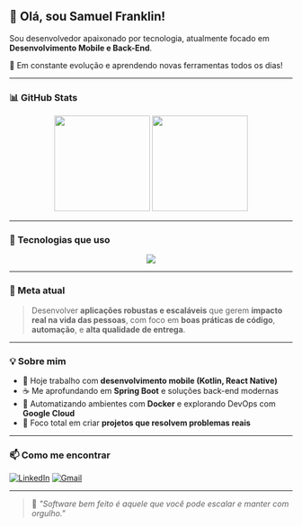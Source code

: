 ## 👋 Olá, sou Samuel Franklin!

Sou desenvolvedor apaixonado por tecnologia, atualmente focado em **Desenvolvimento Mobile e Back-End**.

🚀 Em constante evolução e aprendendo novas ferramentas todos os dias!

---

### 📊 GitHub Stats

<div align="center">
  <img height="170em" src="https://github-readme-stats.vercel.app/api?username=franklin-samuel&theme=dracula&show_icons=true&hide_border=true&count_private=true" />
  <img height="170em" src="https://github-readme-stats.vercel.app/api/top-langs/?username=franklin-samuel&theme=dracula&show_icons=true&hide_border=true&layout=compact" />
</div>

---

### 🧰 Tecnologias que uso

<div align="center">
  <img src="https://skillicons.dev/icons?i=react,python,kotlin,spring,docker,javascript,typescript,html,css" />
</div>

---

### 🎯 Meta atual

> Desenvolver **aplicações robustas e escaláveis** que gerem **impacto real na vida das pessoas**, com foco em **boas práticas de código**, **automação**, e **alta qualidade de entrega**.

---

### 💡 Sobre mim

- 📱 Hoje trabalho com **desenvolvimento mobile (Kotlin, React Native)**  
- ☕ Me aprofundando em **Spring Boot** e soluções back-end modernas  
- 🐳 Automatizando ambientes com **Docker** e explorando DevOps com **Google Cloud** 
- 🔗 Foco total em criar **projetos que resolvem problemas reais**

---

### 📫 Como me encontrar

[![LinkedIn](https://img.shields.io/badge/-LinkedIn-0A66C2?style=for-the-badge&logo=linkedin&logoColor=white)](www.linkedin.com/in/samuelfranklindev)
[![Gmail](https://img.shields.io/badge/-Email-EA4335?style=for-the-badge&logo=gmail&logoColor=white)](mailto:samuelfranklin@gmail.com)

---

> 💬 *"Software bem feito é aquele que você pode escalar e manter com orgulho."*
